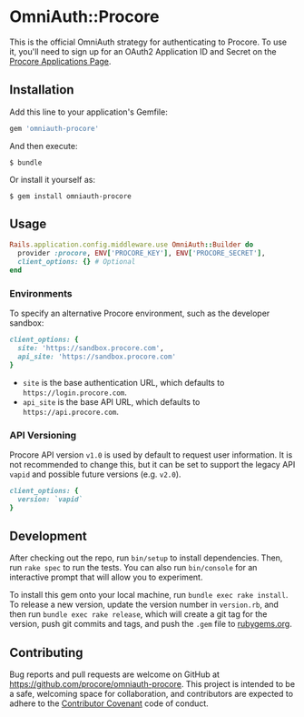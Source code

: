 # OmniAuth::Procore

This is the official OmniAuth strategy for authenticating to Procore. To
use it, you'll need to sign up for an OAuth2 Application ID and Secret
on the [Procore Applications Page](https://developers.procore.com/developers).

## Installation

Add this line to your application's Gemfile:

```ruby
gem 'omniauth-procore'
```

And then execute:

    $ bundle

Or install it yourself as:

    $ gem install omniauth-procore

## Usage

```ruby
Rails.application.config.middleware.use OmniAuth::Builder do
  provider :procore, ENV['PROCORE_KEY'], ENV['PROCORE_SECRET'], 
  client_options: {} # Optional
end
```

### Environments

To specify an alternative Procore environment, such as the developer sandbox:

```ruby
client_options: {
  site: 'https://sandbox.procore.com',
  api_site: 'https://sandbox.procore.com'
}
```

* `site` is the base authentication URL, which defaults to `https://login.procore.com`.
* `api_site` is the base API URL, which defaults to `https://api.procore.com`.

### API Versioning

Procore API version `v1.0` is used by default to request user information. It is not recommended to change this, but it can be set to support the legacy API `vapid` and possible future versions (e.g. `v2.0`).

```ruby
client_options: {
  version: `vapid`
}
```

## Development

After checking out the repo, run `bin/setup` to install dependencies. Then, run `rake spec` to run the tests. You can also run `bin/console` for an interactive prompt that will allow you to experiment.

To install this gem onto your local machine, run `bundle exec rake install`. To release a new version, update the version number in `version.rb`, and then run `bundle exec rake release`, which will create a git tag for the version, push git commits and tags, and push the `.gem` file to [rubygems.org](https://rubygems.org).

## Contributing

Bug reports and pull requests are welcome on GitHub at https://github.com/procore/omniauth-procore. This project is intended to be a safe, welcoming space for collaboration, and contributors are expected to adhere to the [Contributor Covenant](http://contributor-covenant.org) code of conduct.

